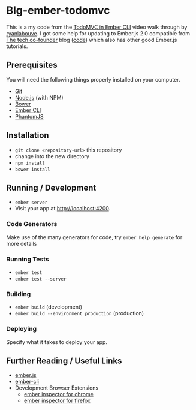 # Blg-ember-todomvc

This is a my code from the [TodoMVC in Ember CLI](https://www.youtube.com/watch?v=tonV3G2cPrA) video walk through by [ryanlabouve](https://github.com/ryanlabouve/todomvc-embercli). I got some help for updating to Ember.js 2.0 compatible
from [The tech co-founder](http://www.thetechcofounder.com/getting-started-with-ember-js-using-ember-cli/)
blog ([code](https://github.com/brownie3003/ember-cli-todo-mvc)) which also has other good Ember.js tutorials.

## Prerequisites

You will need the following things properly installed on your computer.

* [Git](http://git-scm.com/)
* [Node.js](http://nodejs.org/) (with NPM)
* [Bower](http://bower.io/)
* [Ember CLI](http://www.ember-cli.com/)
* [PhantomJS](http://phantomjs.org/)

## Installation

* `git clone <repository-url>` this repository
* change into the new directory
* `npm install`
* `bower install`

## Running / Development

* `ember server`
* Visit your app at [http://localhost:4200](http://localhost:4200).

### Code Generators

Make use of the many generators for code, try `ember help generate` for more details

### Running Tests

* `ember test`
* `ember test --server`

### Building

* `ember build` (development)
* `ember build --environment production` (production)

### Deploying

Specify what it takes to deploy your app.

## Further Reading / Useful Links

* [ember.js](http://emberjs.com/)
* [ember-cli](http://www.ember-cli.com/)
* Development Browser Extensions
  * [ember inspector for chrome](https://chrome.google.com/webstore/detail/ember-inspector/bmdblncegkenkacieihfhpjfppoconhi)
  * [ember inspector for firefox](https://addons.mozilla.org/en-US/firefox/addon/ember-inspector/)
